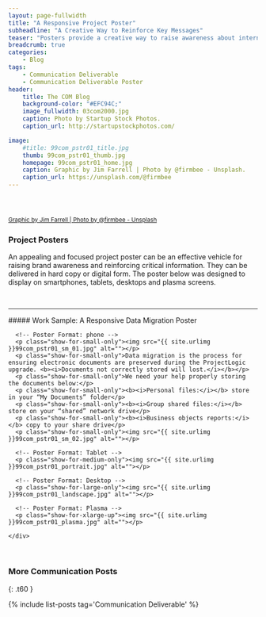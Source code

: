```yaml
---
layout: page-fullwidth
title: "A Responsive Project Poster"
subheadline: "A Creative Way to Reinforce Key Messages"
teaser: "Posters provide a creative way to raise awareness about internal initiatives and reinforce key messages."
breadcrumb: true
categories:
    - Blog
tags:
    - Communication Deliverable
    - Communication Deliverable Poster
header:
    title: The COM Blog
    background-color: "#EFC94C;"
    image_fullwidth: 03com2000.jpg
    caption: Photo by Startup Stock Photos.
    caption_url: http://startupstockphotos.com/

image:
    #title: 99com_pstr01_title.jpg
    thumb: 99com_pstr01_thumb.jpg
    homepage: 99com_pstr01_home.jpg
    caption: Graphic by Jim Farrell | Photo by @firmbee - Unsplash.
    caption_url: https://unsplash.com/@firmbee
---
```

<div class="row" >
  <div class="medium-12 columns t30">
    <p class="show-for-small-only"><img src="{{ site.urlimg }}99com_pstr01_widget.jpg" alt=""></p>
    <p class="show-for-medium-up"><img src="{{ site.urlimg }}99com_pstr01_title.jpg" alt=""></p>
  </div>
</div>
<p><a href="https://unsplash.com/@firmbee"><small>Graphic by Jim Farrell | Photo by @firmbee - Unsplash</small></a></p>

### Project Posters
An appealing and focused project poster can be an effective vehicle for raising brand awareness and reinforcing critical information. They can be delivered in hard copy or digital form. The poster below was designed to display on smartphones, tablets, desktops and plasma screens.

<br>
<hr>
##### Work Sample: A Responsive Data Migration Poster
<br>
<!-- 4 Poster Formats: phone, portrait, landscape, Plasma -->
<div class="row">
    <div class="small-12 columns t30">

      <!-- Poster Format: phone -->
      <p class="show-for-small-only"><img src="{{ site.urlimg }}99com_pstr01_sm_01.jpg" alt=""></p>
      <p class="show-for-small-only">Data migration is the process for ensuring electronic documents are preserved during the ProjectLogic upgrade. <b><i>Documents not correctly stored will lost.</i></b></p>
      <p class="show-for-small-only">We need your help properly storing the documents below:</p>
      <p class="show-for-small-only"><b><i>Personal files:</i></b> store in your “My Documents” folder</p>
      <p class="show-for-small-only"><b><i>Group shared files:</i></b> store on your “shared” network drive</p>
      <p class="show-for-small-only"><b><i>Business objects reports:</i></b> copy to your share drive</p>
      <p class="show-for-small-only"><img src="{{ site.urlimg }}99com_pstr01_sm_02.jpg" alt=""></p>

      <!-- Poster Format: Tablet -->
      <p class="show-for-medium-only"><img src="{{ site.urlimg }}99com_pstr01_portrait.jpg" alt=""></p>

      <!-- Poster Format: Desktop -->
      <p class="show-for-large-only"><img src="{{ site.urlimg }}99com_pstr01_landscape.jpg" alt=""></p>

      <!-- Poster Format: Plasma -->
      <p class="show-for-xlarge-up"><img src="{{ site.urlimg }}99com_pstr01_plasma.jpg" alt=""></p>

    </div>
</div>

<br>

### More Communication Posts
{: .t60 }

{% include list-posts tag='Communication Deliverable' %}
